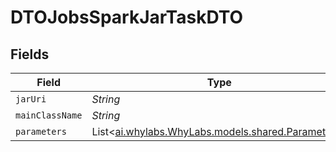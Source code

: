 # DTOJobsSparkJarTaskDTO


## Fields

| Field                                                                                  | Type                                                                                   | Required                                                                               | Description                                                                            |
| -------------------------------------------------------------------------------------- | -------------------------------------------------------------------------------------- | -------------------------------------------------------------------------------------- | -------------------------------------------------------------------------------------- |
| `jarUri`                                                                               | *String*                                                                               | :heavy_minus_sign:                                                                     | N/A                                                                                    |
| `mainClassName`                                                                        | *String*                                                                               | :heavy_minus_sign:                                                                     | N/A                                                                                    |
| `parameters`                                                                           | List<[ai.whylabs.WhyLabs.models.shared.Parameters](../../models/shared/Parameters.md)> | :heavy_minus_sign:                                                                     | N/A                                                                                    |